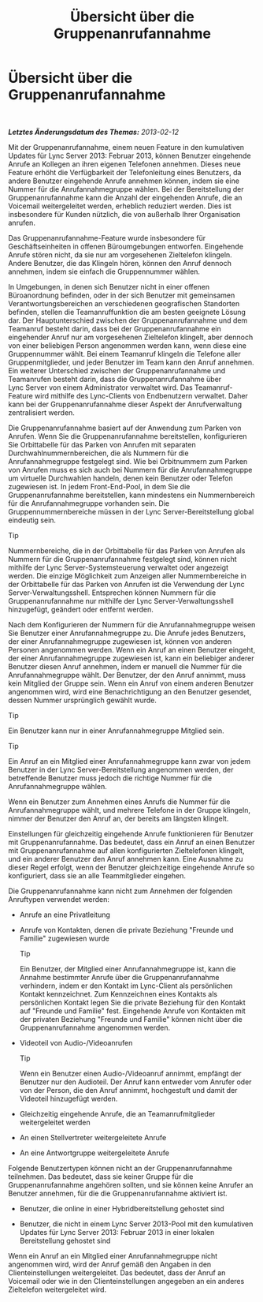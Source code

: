 ﻿---
title: Übersicht über die Gruppenanrufannahme
TOCTitle: Übersicht über die Gruppenanrufannahme
ms:assetid: 3dc0eca8-c773-463c-96bb-9cd6afa2a840
ms:mtpsurl: https://technet.microsoft.com/de-de/library/JJ945623(v=OCS.15)
ms:contentKeyID: 52056341
ms.date: 05/19/2016
mtps_version: v=OCS.15
ms.translationtype: HT
---

# Übersicht über die Gruppenanrufannahme

 

_**Letztes Änderungsdatum des Themas:** 2013-02-12_

Mit der Gruppenanrufannahme, einem neuen Feature in den kumulativen Updates für Lync Server 2013: Februar 2013, können Benutzer eingehende Anrufe an Kollegen an ihren eigenen Telefonen annehmen. Dieses neue Feature erhöht die Verfügbarkeit der Telefonleitung eines Benutzers, da andere Benutzer eingehende Anrufe annehmen können, indem sie eine Nummer für die Anrufannahmegruppe wählen. Bei der Bereitstellung der Gruppenanrufannahme kann die Anzahl der eingehenden Anrufe, die an Voicemail weitergeleitet werden, erheblich reduziert werden. Dies ist insbesondere für Kunden nützlich, die von außerhalb Ihrer Organisation anrufen.

Das Gruppenanrufannahme-Feature wurde insbesondere für Geschäftseinheiten in offenen Büroumgebungen entworfen. Eingehende Anrufe stören nicht, da sie nur am vorgesehenen Zieltelefon klingeln. Andere Benutzer, die das Klingeln hören, können den Anruf dennoch annehmen, indem sie einfach die Gruppennummer wählen.

In Umgebungen, in denen sich Benutzer nicht in einer offenen Büroanordnung befinden, oder in der sich Benutzer mit gemeinsamen Verantwortungsbereichen an verschiedenen geografischen Standorten befinden, stellen die Teamanruffunktion die am besten geeignete Lösung dar. Der Hauptunterschied zwischen der Gruppenanrufannahme und dem Teamanruf besteht darin, dass bei der Gruppenanrufannahme ein eingehender Anruf nur am vorgesehenen Zieltelefon klingelt, aber dennoch von einer beliebigen Person angenommen werden kann, wenn diese eine Gruppennummer wählt. Bei einem Teamanruf klingeln die Telefone aller Gruppenmitglieder, und jeder Benutzer im Team kann den Anruf annehmen. Ein weiterer Unterschied zwischen der Gruppenanrufannahme und Teamanrufen besteht darin, dass die Gruppenanrufannahme über Lync Server von einem Administrator verwaltet wird. Das Teamanruf-Feature wird mithilfe des Lync-Clients von Endbenutzern verwaltet. Daher kann bei der Gruppenanrufannahme dieser Aspekt der Anrufverwaltung zentralisiert werden.

Die Gruppenanrufannahme basiert auf der Anwendung zum Parken von Anrufen. Wenn Sie die Gruppenanrufannahme bereitstellen, konfigurieren Sie Orbittabelle für das Parken von Anrufen mit separaten Durchwahlnummernbereichen, die als Nummern für die Anrufannahmegruppe festgelegt sind. Wie bei Orbitnummern zum Parken von Anrufen muss es sich auch bei Nummern für die Anrufannahmegruppe um virtuelle Durchwahlen handeln, denen kein Benutzer oder Telefon zugewiesen ist. In jedem Front-End-Pool, in dem Sie die Gruppenanrufannahme bereitstellen, kann mindestens ein Nummernbereich für die Anrufannahmegruppe vorhanden sein. Die Gruppennummernbereiche müssen in der Lync Server-Bereitstellung global eindeutig sein.


> [!TIP]
> Nummernbereiche, die in der Orbittabelle für das Parken von Anrufen als Nummern für die Gruppenanrufannahme festgelegt sind, können nicht mithilfe der Lync Server-Systemsteuerung verwaltet oder angezeigt werden. Die einzige Möglichkeit zum Anzeigen aller Nummernbereiche in der Orbittabelle für das Parken von Anrufen ist die Verwendung der Lync Server-Verwaltungsshell. Entsprechen können Nummern für die Gruppenanrufannahme nur mithilfe der Lync Server-Verwaltungsshell hinzugefügt, geändert oder entfernt werden.



Nach dem Konfigurieren der Nummern für die Anrufannahmegruppe weisen Sie Benutzer einer Anrufannahmegruppe zu. Die Anrufe jedes Benutzers, der einer Anrufannahmegruppe zugewiesen ist, können von anderen Personen angenommen werden. Wenn ein Anruf an einen Benutzer eingeht, der einer Anrufannahmegruppe zugewiesen ist, kann ein beliebiger anderer Benutzer diesen Anruf annehmen, indem er manuell die Nummer für die Anrufannahmegruppe wählt. Der Benutzer, der den Anruf annimmt, muss kein Mitglied der Gruppe sein. Wenn ein Anruf von einem anderen Benutzer angenommen wird, wird eine Benachrichtigung an den Benutzer gesendet, dessen Nummer ursprünglich gewählt wurde.


> [!TIP]
> Ein Benutzer kann nur in einer Anrufannahmegruppe Mitglied sein.




> [!TIP]
> Ein Anruf an ein Mitglied einer Anrufannahmegruppe kann zwar von jedem Benutzer in der Lync Server-Bereitstellung angenommen werden, der betreffende Benutzer muss jedoch die richtige Nummer für die Anrufannahmegruppe wählen.



Wenn ein Benutzer zum Annehmen eines Anrufs die Nummer für die Anrufannahmegruppe wählt, und mehrere Telefone in der Gruppe klingeln, nimmer der Benutzer den Anruf an, der bereits am längsten klingelt.

Einstellungen für gleichzeitig eingehende Anrufe funktionieren für Benutzer mit Gruppenanrufannahme. Das bedeutet, dass ein Anruf an einen Benutzer mit Gruppenanrufannahme auf allen konfigurierten Zieltelefonen klingelt, und ein anderer Benutzer den Anruf annehmen kann. Eine Ausnahme zu dieser Regel erfolgt, wenn der Benutzer gleichzeitige eingehende Anrufe so konfiguriert, dass sie an alle Teammitglieder eingehen.

Die Gruppenanrufannahme kann nicht zum Annehmen der folgenden Anruftypen verwendet werden:

  - Anrufe an eine Privatleitung

  - Anrufe von Kontakten, denen die private Beziehung "Freunde und Familie" zugewiesen wurde
    

    > [!TIP]
    > Ein Benutzer, der Mitglied einer Anrufannahmegruppe ist, kann die Annahme bestimmter Anrufe über die Gruppenanrufannahme verhindern, indem er den Kontakt im Lync-Client als persönlichen Kontakt kennzeichnet. Zum Kennzeichnen eines Kontakts als persönlichen Kontakt legen Sie die private Beziehung für den Kontakt auf "Freunde und Familie" fest. Eingehende Anrufe von Kontakten mit der privaten Beziehung "Freunde und Familie" können nicht über die Gruppenanrufannahme angenommen werden.



  - Videoteil von Audio-/Videoanrufen
    

    > [!TIP]
    > Wenn ein Benutzer einen Audio-/Videoanruf annimmt, empfängt der Benutzer nur den Audioteil. Der Anruf kann entweder vom Anrufer oder von der Person, die den Anruf annimmt, hochgestuft und damit der Videoteil hinzugefügt werden.



  - Gleichzeitig eingehende Anrufe, die an Teamanrufmitglieder weitergeleitet werden

  - An einen Stellvertreter weitergeleitete Anrufe

  - An eine Antwortgruppe weitergeleitete Anrufe

Folgende Benutzertypen können nicht an der Gruppenanrufannahme teilnehmen. Das bedeutet, dass sie keiner Gruppe für die Gruppenanrufannahme angehören sollten, und sie können keine Anrufer an Benutzer annehmen, für die die Gruppenanrufannahme aktiviert ist.

  - Benutzer, die online in einer Hybridbereitstellung gehostet sind

  - Benutzer, die nicht in einem Lync Server 2013-Pool mit den kumulativen Updates für Lync Server 2013: Februar 2013 in einer lokalen Bereitstellung gehostet sind

Wenn ein Anruf an ein Mitglied einer Anrufannahmegruppe nicht angenommen wird, wird der Anruf gemäß den Angaben in den Clienteinstellungen weitergeleitet. Das bedeutet, dass der Anruf an Voicemail oder wie in den Clienteinstellungen angegeben an ein anderes Zieltelefon weitergeleitet wird.

